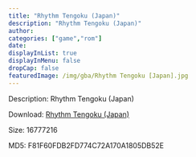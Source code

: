 ```yaml
---
title: "Rhythm Tengoku (Japan)"
description: "Rhythm Tengoku (Japan)"
author: 
categories: ["game","rom"]
date: 
displayInList: true
displayInMenu: false
dropCap: false
featuredImage: /img/gba/Rhythm Tengoku [Japan].jpg
---
```


Description: Rhythm Tengoku (Japan)

Download: <a style="text-decoration:underline;" href="https://mega.nz/#!3KRGWaIC!nXc1jCIs_D9EepfBt6HwH0RzyqBOMN1jk6IHc3AiLm4" target = "_blank" rel = "nofollow" > Rhythm Tengoku (Japan)</a>

Size: 16777216

MD5: F81F60FDB2FD774C72A170A1805DB52E

